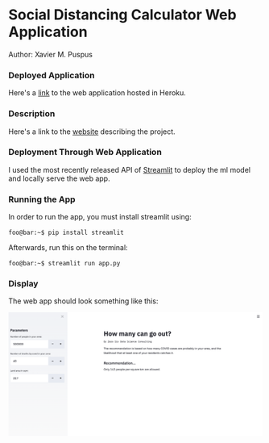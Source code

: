 # Social Distancing  Calculator Web Application  
Author: Xavier M. Puspus  

### Deployed Application  
Here's a [link](https://social-distance-calculator.herokuapp.com/) to the web application hosted in Heroku.

### Description
Here's a link to the [website](https://www.canva.com/design/DAD-1SCjuXk/duGuoYiquNMOUvdkdOPfew/view) describing the project.

### Deployment Through Web Application

I used the most recently released API of [Streamlit](https://streamlit.io) to deploy the ml model and locally serve the web app.

### Running the App

In order to run the app, you must install streamlit using:

```console
foo@bar:~$ pip install streamlit
```
Afterwards, run this on the terminal:

```console
foo@bar:~$ streamlit run app.py
```

### Display

The web app should look something like this:

![Sample image of the social distancing calculator web application.](sdc.png)

